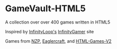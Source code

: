 # GameVault-HTML5
A collection over over 400 games written in HTML5

Inspired by [InfinityLoop's]() [InfinityGamer]() site 

Games from [NZP](), [Eaglercraft](), and [HTML-Games-V2]()
